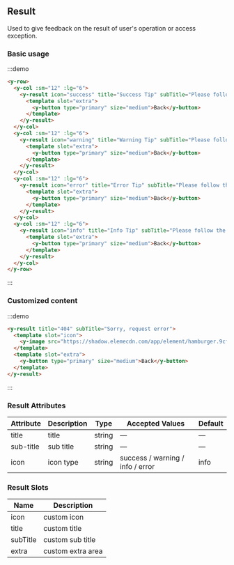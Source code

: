 ## Result

Used to give feedback on the result of user's operation or access exception.

### Basic usage

:::demo

```html
<y-row>
  <y-col :sm="12" :lg="6">
    <y-result icon="success" title="Success Tip" subTitle="Please follow the instructions">
      <template slot="extra">
        <y-button type="primary" size="medium">Back</y-button>
      </template>
    </y-result>
  </y-col>
  <y-col :sm="12" :lg="6">
    <y-result icon="warning" title="Warning Tip" subTitle="Please follow the instructions">
      <template slot="extra">
        <y-button type="primary" size="medium">Back</y-button>
      </template>
    </y-result>
  </y-col>
  <y-col :sm="12" :lg="6">
    <y-result icon="error" title="Error Tip" subTitle="Please follow the instructions">
      <template slot="extra">
        <y-button type="primary" size="medium">Back</y-button>
      </template>
    </y-result>
  </y-col>
  <y-col :sm="12" :lg="6">
    <y-result icon="info" title="Info Tip" subTitle="Please follow the instructions">
      <template slot="extra">
        <y-button type="primary" size="medium">Back</y-button>
      </template>
    </y-result>
  </y-col>
</y-row>
```

:::

### Customized content

:::demo

```html
<y-result title="404" subTitle="Sorry, request error">
  <template slot="icon">
    <y-image src="https://shadow.elemecdn.com/app/element/hamburger.9cf7b091-55e9-11e9-a976-7f4d0b07eef6.png"></y-image>
  </template>
  <template slot="extra">
    <y-button type="primary" size="medium">Back</y-button>
  </template>
</y-result>
```

:::

### Result Attributes

| Attribute     | Description    | Type            | Accepted Values      | Default   |
|-------------  |---------------- |---------------- |---------------------- |-------- |
| title          | title         | string  |          —             |    —     |
| sub-title    | sub title  | string | — |    —  |
| icon  | icon type    | string  |    success / warning / info / error  |  info |

### Result Slots

| Name | Description |
|------|--------|
| icon | custom icon  |
| title | custom title     |
| subTitle | custom sub title     |
| extra | custom  extra area    |

